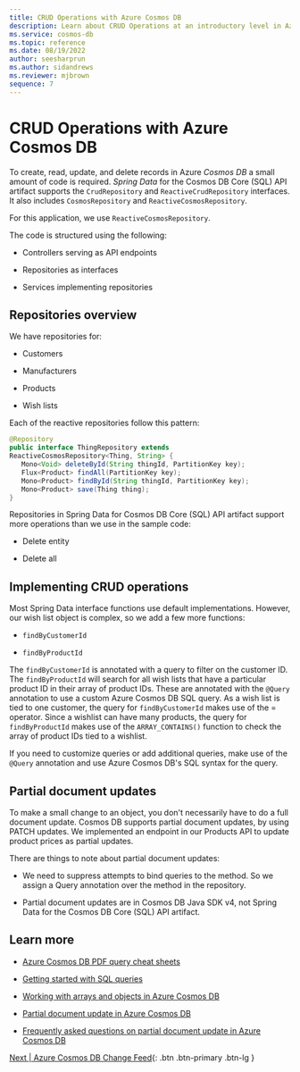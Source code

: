 ```yaml
---
title: CRUD Operations with Azure Cosmos DB
description: Learn about CRUD Operations at an introductory level in Azure Cosmos database and how to implement them.
ms.service: cosmos-db
ms.topic: reference
ms.date: 08/19/2022
author: seesharprun
ms.author: sidandrews
ms.reviewer: mjbrown
sequence: 7
---
```


# CRUD Operations with Azure Cosmos DB

To create, read, update, and delete records in Azure *Cosmos DB* a small amount of code is required. *Spring Data* for the Cosmos DB Core (SQL) API artifact supports the `CrudRepository` and `ReactiveCrudRepository` interfaces. It also includes `CosmosRepository` and `ReactiveCosmosRepository`.

For this application, we use `ReactiveCosmosRepository`.

The code is structured using the following:

- Controllers serving as API endpoints

- Repositories as interfaces

- Services implementing repositories

## Repositories overview

We have repositories for:

- Customers

- Manufacturers

- Products

- Wish lists

Each of the reactive repositories follow this pattern:

```java
@Repository
public interface ThingRepository extends
ReactiveCosmosRepository<Thing, String> {
   Mono<Void> deleteById(String thingId, PartitionKey key);
   Flux<Product> findAll(PartitionKey key);
   Mono<Product> findById(String thingId, PartitionKey key);
   Mono<Product> save(Thing thing);
}
```

Repositories in Spring Data for Cosmos DB Core (SQL) API artifact support more operations than we use in the sample code:

- Delete entity

- Delete all

## Implementing CRUD operations

Most Spring Data interface functions use default implementations. However, our wish list object is complex, so we add a few more functions:

- `findByCustomerId`

- `findByProductId`

The `findByCustomerId` is annotated with a query to filter on the customer ID. The `findByProductId` will search for all wish lists that have a particular product ID in their array of product IDs. These are annotated with the `@Query` annotation to use a custom Azure Cosmos DB SQL query. As a wish list is tied to one customer, the query for `findByCustomerId` makes use of the = operator. Since a wishlist can have many products, the query for `findByProductId` makes use of the `ARRAY_CONTAINS()` function to check the array of product IDs tied to a wishlist.

If you need to customize queries or add additional queries, make use of the `@Query` annotation and use Azure Cosmos DB's SQL syntax for the query.

## Partial document updates

To make a small change to an object, you don't necessarily have to do a full document update. Cosmos DB supports partial document updates, by using PATCH updates. We implemented an endpoint in our Products API to update product prices as partial updates.

There are things to note about partial document updates:

- We need to suppress attempts to bind queries to the method. So we assign a Query annotation over the method in the repository.

- Partial document updates are in Cosmos DB Java SDK v4, not Spring Data for the Cosmos DB Core (SQL) API artifact.

## Learn more

- [Azure Cosmos DB PDF query cheat sheets](https://docs.microsoft.com/azure/cosmos-db/sql/query-cheat-sheet)

- [Getting started with SQL queries](https://docs.microsoft.com/azure/cosmos-db/sql/sql-query-getting-started)

- [Working with arrays and objects in Azure Cosmos DB](https://docs.microsoft.com/azure/cosmos-db/sql/sql-query-object-array)

- [Partial document update in Azure Cosmos DB](https://docs.microsoft.com/azure/cosmos-db/partial-document-update)

- [Frequently asked questions on partial document update in Azure Cosmos DB](https://docs.microsoft.com/azure/cosmos-db/partial-document-update-faq)

[Next &#124; Azure Cosmos DB Change Feed](change-feed-concepts.md){: .btn .btn-primary .btn-lg }

